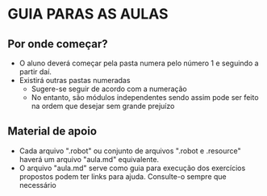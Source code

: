 # GUIA PARAS AS AULAS

## Por onde começar?
- O aluno deverá começar pela pasta numera pelo número 1 e seguindo a partir daí.
- Existirá outras pastas numeradas
    - Sugere-se seguir de acordo com a numeração
    - No entanto, são módulos independentes sendo assim pode ser feito na ordem que desejar sem grande prejuízo

## Material de apoio
- Cada arquivo ".robot" ou conjunto de arquivos ".robot e .resource" haverá um arquivo "aula.md" equivalente.
- O arquivo "aula.md" serve como guia para execução dos exercícios propostos podem ter links para ajuda. Consulte-o sempre que necessário